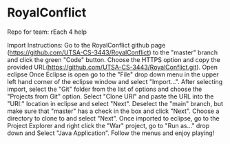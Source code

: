 # RoyalConflict
Repo for team: rEach 4 help

Import Instructions:
Go to the RoyalConflict github page (https://github.com/UTSA-CS-3443/RoyalConflict) to the "master" branch and click the green "Code" button. 
Choose the HTTPS option and copy the provided URL(https://github.com/UTSA-CS-3443/RoyalConflict.git).
Open eclipse 
Once Eclipse is open go to the "File" drop down menu in the upper left hand corner of the eclipse window and select "Import...".
After selecting import, select the "Git" folder from the list of options and choose the "Projects from Git" option.
Select "Clone URl" and paste the URL into the "URI:" location in eclipse and select "Next".
Deselect the "main" branch, but make sure that "master" has a check in the box and click "Next".
Choose a directory to clone to and select "Next".
Once imported to eclipse, go to the Project Explorer and right click the "War" project, go to "Run as..." drop down and Select "Java Application".
Follow the menus and enjoy playing!
